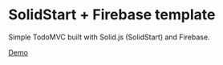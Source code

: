 # SolidStart + Firebase template

Simple TodoMVC built with Solid.js (SolidStart) and Firebase.

[Demo](https://it-quiz-battle.web.app/)
